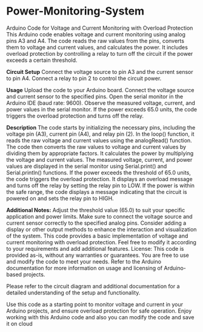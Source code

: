 # Power-Monitoring-System
Arduino Code for Voltage and Current Monitoring with Overload Protection
This Arduino code enables voltage and current monitoring using analog pins A3 and A4. The code reads the raw values from the pins, converts them to voltage and current values, and calculates the power. It includes overload protection by controlling a relay to turn off the circuit if the power exceeds a certain threshold.

**Circuit Setup**
Connect the voltage source to pin A3 and the current sensor to pin A4.
Connect a relay to pin 2 to control the circuit power.

**Usage**
Upload the code to your Arduino board.
Connect the voltage source and current sensor to the specified pins.
Open the serial monitor in the Arduino IDE (baud rate: 9600).
Observe the measured voltage, current, and power values in the serial monitor.
If the power exceeds 65.0 units, the code triggers the overload protection and turns off the relay.


**Description**
The code starts by initializing the necessary pins, including the voltage pin (A3), current pin (A4), and relay pin (2).
In the loop() function, it reads the raw voltage and current values using the analogRead() function.
The code then converts the raw values to voltage and current values by dividing them by appropriate factors.
It calculates the power by multiplying the voltage and current values.
The measured voltage, current, and power values are displayed in the serial monitor using Serial.print() and Serial.println() functions.
If the power exceeds the threshold of 65.0 units, the code triggers the overload protection. It displays an overload message and turns off the relay by setting the relay pin to LOW.
If the power is within the safe range, the code displays a message indicating that the circuit is powered on and sets the relay pin to HIGH.


**Additional Notes:**
Adjust the threshold value (65.0) to suit your specific application and power limits.
Make sure to connect the voltage source and current sensor correctly to the specified analog pins.
Consider adding a display or other output methods to enhance the interaction and visualization of the system.
This code provides a basic implementation of voltage and current monitoring with overload protection. Feel free to modify it according to your requirements and add additional features.
License:
This code is provided as-is, without any warranties or guarantees. You are free to use and modify the code to meet your needs. Refer to the Arduino documentation for more information on usage and licensing of Arduino-based projects.

Please refer to the circuit diagram and additional documentation for a detailed understanding of the setup and functionality.

Use this code as a starting point to monitor voltage and current in your Arduino projects, and ensure overload protection for safe operation. Enjoy working with this Arduino code and also you can modify the code and save it on cloud 






